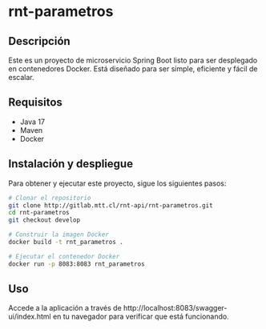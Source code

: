 # rnt-parametros

## Descripción
Este es un proyecto de microservicio Spring Boot listo para ser desplegado en contenedores Docker. Está diseñado para ser simple, eficiente y fácil de escalar.

## Requisitos
- Java 17
- Maven
- Docker

## Instalación y despliegue
Para obtener y ejecutar este proyecto, sigue los siguientes pasos:

```bash
# Clonar el repositorio
git clone http://gitlab.mtt.cl/rnt-api/rnt-parametros.git
cd rnt-parametros
git checkout develop

# Construir la imagen Docker
docker build -t rnt_parametros .

# Ejecutar el contenedor Docker
docker run -p 8083:8083 rnt_parametros
```

## Uso
Accede a la aplicación a través de http://localhost:8083/swagger-ui/index.html en tu navegador para verificar que está funcionando.